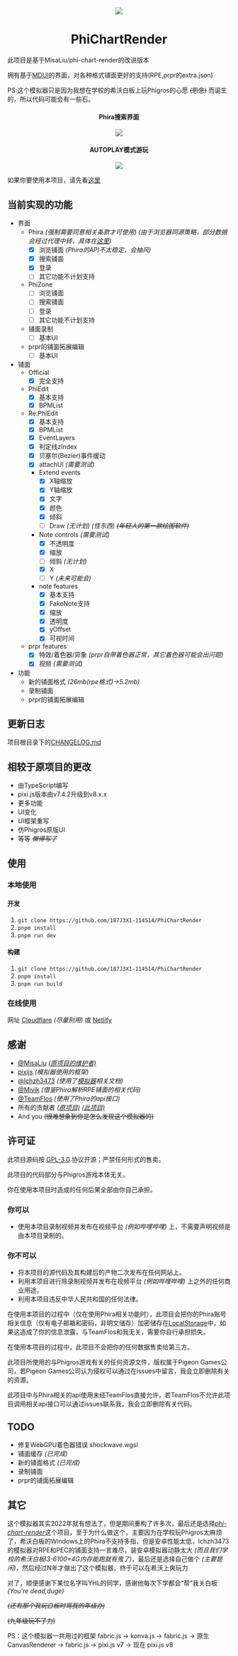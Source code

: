 <div align="center">
<img src="/assets/logo.gif">
  <h1>PhiChartRender</h1>
</div>
此项目是基于MisaLiu/phi-chart-render的改进版本

拥有基于[MDUI](https://www.mdui.org/)的界面，对各种格式铺面更好的支持(RPE,prpr的extra.json)

PS:这个模拟器只是因为我想在学校的希沃白板上玩Phigros的心愿 ~~(怨念)~~ 而诞生的，所以代码可能会有一些石。

<div align="center">
<h4>
Phira搜索界面
</h4>
<img src="/assets/5b4edb2c1f8d007d3924d3eb58cf823.png">
<h4>
AUTOPLAY模式游玩
</h4>
<img src="/assets/16bafc07abd44483b4c5508ee8735fc.png">

</div>

如果你要使用本项目，请先看[这里](https://github.com/187J3X1-114514/PhiChartRender/tree/master#%E8%AE%B8%E5%8F%AF%E8%AF%81)

## 当前实现的功能
* 界面
    * Phira *(强制需要同意相关条款才可使用)* *(由于浏览器同源策略，部分数据会经过代理中转，具体在[这里](https://github.com/187J3X1-114514/PhiChartRender/blob/master/src/api/url.ts))*
        * [x] 浏览铺面 *(Phira的API不太稳定，会抽风)*
        * [x] 搜索铺面
        * [x] 登录 
        * [ ] 其它功能不计划支持
    * PhiZone
        * [ ] 浏览铺面
        * [ ] 搜索铺面
        * [ ] 登录
        * [ ] 其它功能不计划支持
    * 铺面录制
        * [ ] 基本UI
    * prpr的铺面拓展编辑
        * [ ] 基本UI
* 铺面
    * Official
        * [x] 完全支持

    * PhiEdit
        * [x] 基本支持
        * [x] BPMList 

    * Re:PhiEdit
        * [x] 基本支持
        * [x] BPMList 
        * [x] EventLayers
        * [x] 判定线zIndex 
        * [x] 贝塞尔(Bezier)事件缓动
        * [x] attachUI *(需要测试)*
        * Extend events
           * [x] X轴缩放
           * [x] Y轴缩放
           * [x] 文字
           * [x] 颜色
           * [x] 倾斜
           * [ ] Draw *(无计划)* *(怪东西)* ~~*(年轻人的第一款绘图软件)*~~
        * Note controls *(需要测试)*
           * [x] 不透明度
           * [x] 缩放
           * [ ] 倾斜 *(无计划)*
           * [x] X
           * [ ] Y *(未来可能会)*
        * note features
            * [x] 基本支持
            * [x] FakeNote支持
            * [x] 缩放
            * [x] 透明度
            * [x] yOffset
            * [x] 可视时间

    * prpr features
        * [x] 特效/着色器/异象 *(prpr自带着色器正常，其它着色器可能会出问题)*
        * [x] 视频 *(需要测试)*

* 功能
    * 新的铺面格式 *(26mb(rpe格式)->5.2mb)*
    * 录制铺面
    * prpr的铺面拓展编辑

## 更新日志

项目根目录下的[CHANGELOG.md](CHANGELOG.md)

## 相较于原项目的更改

* 由TypeScript编写
* pixi.js版本由v7.4.2升级到v8.x.x
* 更多功能
* UI变化
* UI框架重写
* 仿Phigros原版UI
* 等等 *~~懒得写了~~*

## 使用
### 本地使用
#### 开发
1. `git clone https://github.com/187J3X1-114514/PhiChartRender`
2. `pnpm install`
3. `pnpm run dev`
#### 构建
1. `git clone https://github.com/187J3X1-114514/PhiChartRender`
2. `pnpm install`
3. `pnpm run build`

### 在线使用
网址 [Cloudflare](https://phichartrender.pages.dev) *(尽量别用)* 或 [Netlify](https://phisimplus.netlify.app/)

## 感谢

* [@MisaLiu](https://github.com/MisaLiu) [*(原项目的维护者)*](https://github.com/MisaLiu/phi-chart-render)
* [pixijs](https://github.com/pixijs/pixijs) *(模拟器使用的框架)*
* [@lchzh3473](https://github.com/lchzh3473) *(使用了[模拟器](https://github.com/lchzh3473/sim-phi)相关文档)*
* [@Mivik](https://github.com/Mivik) *(借鉴Phira解析RPE铺面的相关代码)*
* [@TeamFlos](https://github.com/TeamFlos) *(使用了Phira的api接口)*
* 所有的贡献者 [*(原项目)*](https://github.com/MisaLiu/phi-chart-render/graphs/contributors) [*(此项目)*](https://github.com/187J3X1-114514/PhiChartRender/graphs/contributors)
* And you ~~(很难想象到你是怎么发现这个模拟器的)~~

## 许可证

此项目源码按 [GPL-3.0](LICENSE.txt) 协议开源；严禁任何形式的售卖。

此项目的代码部分与Phigros游戏本体无关。

你在使用本项目时造成的任何后果全部由你自己承担。

### 你可以
* 使用本项目录制视频并发布在视频平台 *(例如哔哩哔哩)* 上，不需要声明视频是由本项目录制的。
### 你不可以
* 将本项目的源代码及其构建后的产物二次发布在任何网站上。
* 利用本项目进行除录制视频并发布在视频平台 *(例如哔哩哔哩)* 上之外的任何商业用途。
* 利用本项目违反中华人民共和国的任何法律。

在使用本项目的过程中（仅在使用Phira相关功能时），此项目会把你的Phira账号相关信息（仅有电子邮箱和密码，非明文储存）加密储存在[LocalStorage](https://developer.mozilla.org/zh-CN/docs/Web/API/Window/localStorage)中，如果这造成了你的信息泄露，与TeamFlos和我无关，需要你自行承担损失。

在使用本项目的过程中，此项目不会把你的任何数据售卖给第三方。

此项目所使用的与Phigros游戏有关的任何资源文件，版权属于Pigeon Games公司，若Pigeon Games公司认为侵权可以通过在issues中留言，我会立即删除有关的资源。

此项目中与Phira相关的api使用未经TeamFlos直接允许，若TeamFlos不允许此项目调用相关api接口可以通过issues联系我，我会立即删除有关代码。

## TODO
* 修复WebGPU着色器错误 shockwave.wgsl
* 铺面缓存 *(已完成)*
* 新的铺面格式 *(已完成)*
* 录制铺面
* prpr的铺面拓展编辑

## 其它

这个模拟器其实2022年就有想法了，但是期间重构了许多次，最后还是选择[*phi-chart-render*](https://github.com/MisaLiu/phi-chart-render)这个项目，至于为什么做这个，主要因为在学校玩Phigros太麻烦了，希沃白板的Windows上的Phira不支持多指，但是安卓性能太低，lchzh3473的模拟器对RPE和PEC的铺面支持一言难尽，装安卓模拟器动静太大 *(而且我们学校的希沃白板I3-6100+4G内存能跑就有鬼了)*，最后还是选择自己做个 *(主要是闲)*，然后经过N年才做出了这个模拟器，终于可以在希沃上爽玩力

对了，顺便感谢下某位名字叫YHL的同学，感谢他每次下学都会“帮”我关白板 *(You're dead,duge)*

~~*(还有那个我玩白板时骂我的年级办)*~~

~~(九年级玩不了力)~~

PS：这个模拟器一共用过的框架 fabric.js -> konva.js -> fabric.js -> 原生CanvasRenderer -> fabric.js -> pixi.js v7 -> 现在 pixi.js v8
